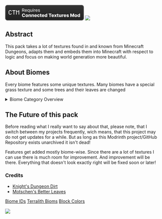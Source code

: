 <a href="https://modrinth.com/mod/continuity"><img src="https://raw.githubusercontent.com/annhilati/devins-badges-extended/8ca058f5334de6146a52578aefc5326fc275aed3/assets/cozy/requires/ctm_vector.svg" height="50"></a> <a href="https://discord.gg/2YvbptpAqz"><img src="https://raw.githubusercontent.com/intergrav/devins-badges/refs/heads/v3/assets/cozy-minimal/social/discord-singular_vector.svg" height="50"></a>

## Abstract
This pack takes a lot of textures found in and known from Minecraft Dungeons, adapts them and embeds them into Minecraft with respect to logic and focus on making world generation more beautiful.

## About Biomes
Every biome features some unique textures. Many biomes have a special grass texture and some trees and their leaves are changed

<details>
  <summary>Biome Category Overview</summary>
  Most features get added through biome categories

  Category | Vanilla Biomes | Terralith Biomes
  -------- | -------------- | ----------------
  Dry      | Savanna, Savanna Plateau, Badlands, Eroded Badlands, Wooded Badlands, Windswept Savanna | White Mesa, Warped Mesa, Bryce Canyon, Savanna Badlands, Savanna Slopes, Fractured Savanna, Hot Shrubland
  Frosty   | Snowy Plains, Ice Spikes, Snowy Taiga, Grove, Snowy Slopes, Frozen Peaks, Jagged Peaks, Frozen River, Frozen Ocean, Deep Frozen Ocean | Wintry Forest, Wintry Lowlands, Alpine Grove, Alpha Islands Winter, Frozen Cliffs, Glacial Chasm, Snowy Badlands, Emerald Peaks
  Lush     | Jungle, Sparse Jungle, Bamboo Jungle | Jungle Mountains, Tropical Jungle
  Sandy    | Desert | Desert Canyon, Desert Spires
  Soggy    | Swamp, Mangrove Swamp |
  Windy    | Windswept Hills, Windswept Gravelly Hills, Windswept Forest, Stony Peaks
</details>


## The Future of this pack
Before reading what I really want to say about that, please note, that I switch between my projects frequently, wich means, that this project may do not get updates for a while. But as long as this Modrinth project/GitHub Repository exists unarchived it isn't dead!

Features get added mostly biome-wise.
Since there are a lot of textures I can use there is much room for improvement. And improvement will be there. Everything that doesn't look exactly right will be fixed soon or later!

### Credits
- <a href="https://modrinth.com/resourcepack/knights-dungeon-dirt">Knight's Dungeon Dirt</a></li>
- <a href="https://modrinth.com/resourcepack/better-leaves">Motschen's Better Leaves

[Biome IDs](https://minecraft.wiki/w/Biome#Biome_IDs)
[Terralith Bioms](https://stardustlabs.miraheze.org/wiki/Terralith#Surface_biomes)
[Block Colors](https://minecraft.wiki/w/Block_colors#Java_Edition)

<a href="https://gist.github.com/annhilati/fe0aa36a344e3386212177a57392ad38"><img align="center" src="https://github-readme-stats.vercel.app/api/gist?id=fe0aa36a344e3386212177a57392ad38&theme=dark&bg_color=161928&title_color=ffffff&text_color=ffffff&border_color=2A2630&description_lines_count=3" /></a>
